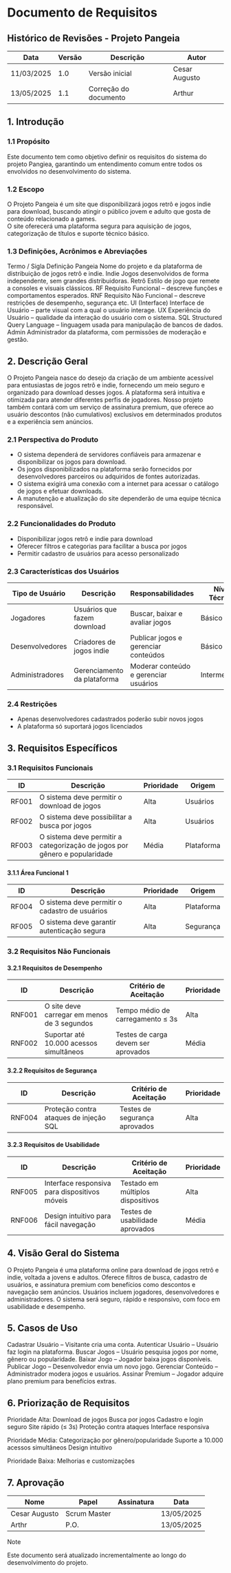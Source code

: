# Documento de Requisitos

## Histórico de Revisões - Projeto Pangeia

| Data       | Versão | Descrição                | Autor         |
| ---------- | ------ | ------------------------ | ------------- |
| 11/03/2025 | 1.0    | Versão inicial           | Cesar Augusto |
| 13/05/2025 | 1.1    | Correção do documento    | Arthur        |

## 1. Introdução

### 1.1 Propósito

Este documento tem como objetivo definir os requisitos do sistema do projeto Pangiea, garantindo um entendimento comum entre todos os envolvidos no desenvolvimento do sistema.

### 1.2 Escopo

O Projeto Pangeia é um site que disponibilizará jogos retrô e jogos indie para download, buscando atingir o público jovem e adulto que gosta de conteúdo relacionado a games.  
O site oferecerá uma plataforma segura para aquisição de jogos, categorização de títulos e suporte técnico básico.

### 1.3 Definições, Acrônimos e Abreviações

Termo / Sigla	Definição
Pangeia	Nome do projeto e da plataforma de distribuição de jogos retrô e indie.
Indie	Jogos desenvolvidos de forma independente, sem grandes distribuidoras.
Retrô	Estilo de jogo que remete a consoles e visuais clássicos.
RF	Requisito Funcional – descreve funções e comportamentos esperados.
RNF	Requisito Não Funcional – descreve restrições de desempenho, segurança etc.
UI (Interface)	Interface de Usuário – parte visual com a qual o usuário interage.
UX	Experiência do Usuário – qualidade da interação do usuário com o sistema.
SQL	Structured Query Language – linguagem usada para manipulação de bancos de dados.
Admin	Administrador da plataforma, com permissões de moderação e gestão.

## 2. Descrição Geral

O Projeto Pangeia nasce do desejo da criação de um ambiente acessível para entusiastas de jogos retrô e indie, fornecendo um meio seguro e organizado para download desses jogos. A plataforma será intuitiva e otimizada para atender diferentes perfis de jogadores. Nosso projeto também contará com um serviço de assinatura premium, que oferece ao usuário descontos (não cumulativos) exclusivos em determinados produtos e a experiência sem anúncios.

### 2.1 Perspectiva do Produto

- O sistema dependerá de servidores confiáveis para armazenar e disponibilizar os jogos para download.  
- Os jogos disponibilizados na plataforma serão fornecidos por desenvolvedores parceiros ou adquiridos de fontes autorizadas.  
- O sistema exigirá uma conexão com a internet para acessar o catálogo de jogos e efetuar downloads.  
- A manutenção e atualização do site dependerão de uma equipe técnica responsável.

### 2.2 Funcionalidades do Produto

- Disponibilizar jogos retrô e indie para download  
- Oferecer filtros e categorias para facilitar a busca por jogos  
- Permitir cadastro de usuários para acesso personalizado  

### 2.3 Características dos Usuários

| Tipo de Usuário  | Descrição                    | Responsabilidades                      | Nível Técnico |
|------------------|------------------------------|----------------------------------------|----------------|
| Jogadores        | Usuários que fazem download  | Buscar, baixar e avaliar jogos         | Básico         |
| Desenvolvedores  | Criadores de jogos indie     | Publicar jogos e gerenciar conteúdos   | Básico         |
| Administradores  | Gerenciamento da plataforma  | Moderar conteúdo e gerenciar usuários  | Intermediário  |

### 2.4 Restrições

- Apenas desenvolvedores cadastrados poderão subir novos jogos  
- A plataforma só suportará jogos licenciados

## 3. Requisitos Específicos

### 3.1 Requisitos Funcionais

| ID     | Descrição                                                                  | Prioridade | Origem     |
|--------|----------------------------------------------------------------------------|------------|------------|
| RF001  | O sistema deve permitir o download de jogos                                | Alta       | Usuários   |
| RF002  | O sistema deve possibilitar a busca por jogos                              | Alta       | Usuários   |
| RF003  | O sistema deve permitir a categorização de jogos por gênero e popularidade | Média      | Plataforma |

#### 3.1.1 Área Funcional 1  

| ID     | Descrição                                      | Prioridade | Origem    |
|--------|------------------------------------------------|------------|-----------|
| RF004  | O sistema deve permitir o cadastro de usuários | Alta       | Plataforma|
| RF005  | O sistema deve garantir autenticação segura    | Alta       | Segurança |

### 3.2 Requisitos Não Funcionais

#### 3.2.1 Requisitos de Desempenho  

| ID      | Descrição                                   | Critério de Aceitação               | Prioridade |
|---------|---------------------------------------------|-------------------------------------|------------|
| RNF001  | O site deve carregar em menos de 3 segundos | Tempo médio de carregamento ≤ 3s    | Alta       |
| RNF002  | Suportar até 10.000 acessos simultâneos     | Testes de carga devem ser aprovados | Média      |

#### 3.2.2 Requisitos de Segurança  

| ID      | Descrição                          | Critério de Aceitação             | Prioridade |
|---------|------------------------------------|-----------------------------------|------------|
| RNF004  | Proteção contra ataques de injeção SQL | Testes de segurança aprovados | Alta       |

#### 3.2.3 Requisitos de Usabilidade  

| ID      | Descrição                                  | Critério de Aceitação          | Prioridade |
|---------|---------------------------------------------|--------------------------------|------------|
| RNF005  | Interface responsiva para dispositivos móveis | Testado em múltiplos dispositivos | Alta    |
| RNF006  | Design intuitivo para fácil navegação       | Testes de usabilidade aprovados  | Média    |


## 4. Visão Geral do Sistema

O Projeto Pangeia é uma plataforma online para download de jogos retrô e indie, voltada a jovens e adultos. Oferece filtros de busca, cadastro de usuários, e assinatura premium com benefícios como descontos e navegação sem anúncios.
Usuários incluem jogadores, desenvolvedores e administradores. O sistema será seguro, rápido e responsivo, com foco em usabilidade e desempenho.

## 5. Casos de Uso

Cadastrar Usuário – Visitante cria uma conta.
Autenticar Usuário – Usuário faz login na plataforma.
Buscar Jogos – Usuário pesquisa jogos por nome, gênero ou popularidade.
Baixar Jogo – Jogador baixa jogos disponíveis.
Publicar Jogo – Desenvolvedor envia um novo jogo.
Gerenciar Conteúdo – Administrador modera jogos e usuários.
Assinar Premium – Jogador adquire plano premium para benefícios extras.

## 6. Priorização de Requisitos

Prioridade Alta:
Download de jogos
Busca por jogos
Cadastro e login seguro
Site rápido (≤ 3s)
Proteção contra ataques
Interface responsiva

Prioridade Média:
Categorização por gênero/popularidade
Suporte a 10.000 acessos simultâneos
Design intuitivo

Prioridade Baixa:
Melhorias e customizações

## 7. Aprovação

| Nome          | Papel        | Assinatura | Data       |
| ------------- | ------------ | ---------- | ---------- |
| Cesar Augusto | Scrum Master |            | 13/05/2025 |
| Arthr         | P.O.         |            | 13/05/2025 |

>[!NOTE]
>Este documento será atualizado incrementalmente ao longo do desenvolvimento do projeto.
